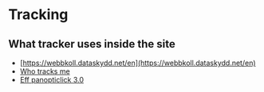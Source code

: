 # Tracking 

## What tracker uses inside the site

* [https://webbkoll.dataskydd.net/en](https://webbkoll.dataskydd.net/en)
* [Who tracks me](https://whotracks.me/)
* [Eff panopticlick 3.0](https://panopticlick.eff.org/)
